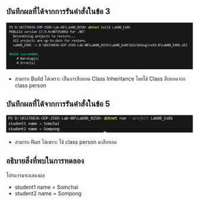 ## บันทึกผลที่ได้จากการรันคำสั่งในข้อ 3

![pic](/Pictures/pic-1.png)

- สามารถ Build ได้เพราะ เป็นการสืบทอด Class Inheritance โดยใช้ Class สืบทอดจาก class person

## บันทึกผลที่ได้จากการรันคำสั่งในข้อ 5

![pic](/Pictures/pic-2.png)

- สามารถ Run ได้เพราะ ใช้ class person มาสืบทอด 

## อธิบายสิ่งที่พบในการทดลอง

โปรแกรมจะแสดงผล 

- student1 name = Somchai
- student2 name = Sompong
